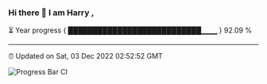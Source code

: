 ### Hi there 👋 I am Harry , 

⏳ Year progress { ███████████████████████████▁▁▁ } 92.09 %

---

⏰ Updated on Sat, 03 Dec 2022 02:52:52 GMT

![Progress Bar CI](https://github.com/duykhang68/duykhang68/workflows/Progress%20Bar%20CI/badge.svg)
